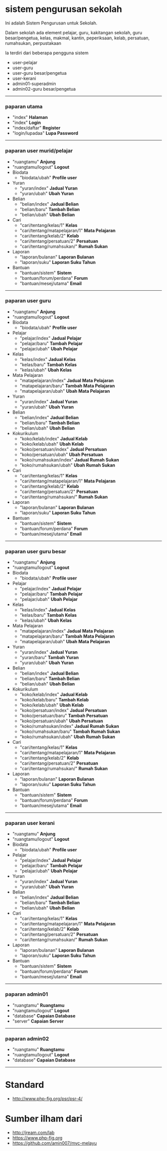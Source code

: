 # sistem pengurusan sekolah
Ini adalah Sistem Pengurusan untuk Sekolah.

Dalam sekolah ada element pelajar, guru, kakitangan sekolah, guru besar/pengetua,
 kelas, makmal, kantin, peperiksaan, kelab, persatuan, rumahsukan, perpustakaan

Ia terdiri dari beberapa pengguna sistem
* user-pelajar
* user-guru
* user-guru besar/pengetua
* user-kerani
* admin01-superadmin
* admin02-guru besar/pengetua

___
### paparan utama
* "index" **Halaman**
* "index" **Login**
* "index/daftar" **Register**
* "login/lupadaa" **Lupa Password**

___
### paparan user murid/pelajar
* "ruangtamu" **Anjung**
* "ruangtamu/logout" **Logout**
* Biodata
  * "biodata/ubah" **Profile user**
* Yuran
  * "yuran/index" **Jadual Yuran**
  * "yuran/ubah" **Ubah Yuran**
* Belian
  * "belian/index" **Jadual Belian**
  * "belian/baru" **Tambah Belian**
  * "belian/ubah" **Ubah Belian**
* Cari
  * "cari/tentang/kelas/1" **Kelas**
  * "cari/tentang/matapelajaran/1" **Mata Pelajaran**
  * "cari/tentang/kelab/2" **Kelab**
  * "cari/tentang/persatuan/2" **Persatuan**
  * "cari/tentang/rumahsukan/" **Rumah Sukan**
* Laporan
  * "laporan/bulanan" **Laporan Bulanan**
  * "laporan/suku" **Laporan Suku Tahun**
* Bantuan
  * "bantuan/sistem" **Sistem**
  * "bantuan/forum/perdana" **Forum**
  * "bantuan/mesej/utama" **Email**

___
### paparan user guru
* "ruangtamu" **Anjung**
* "ruangtamu/logout" **Logout**
* Biodata
  * "biodata/ubah" **Profile user**
* Pelajar
  * "pelajar/index" **Jadual Pelajar**
  * "pelajar/baru" **Tambah Pelajar**
  * "pelajar/ubah" **Ubah Pelajar**
* Kelas
  * "kelas/index" **Jadual Kelas**
  * "kelas/baru" **Tambah Kelas**
  * "kelas/ubah" **Ubah Kelas**
* Mata Pelajaran
  * "matapelajaran/index" **Jadual Mata Pelajaran**
  * "matapelajaran/baru" **Tambah Mata Pelajaran**
  * "matapelajaran/ubah" **Ubah Mata Pelajaran**
* Yuran
  * "yuran/index" **Jadual Yuran**
  * "yuran/ubah" **Ubah Yuran**
* Belian
  * "belian/index" **Jadual Belian**
  * "belian/baru" **Tambah Belian**
  * "belian/ubah" **Ubah Belian**
* Kokurikulum
  * "koko/kelab/index" **Jadual Kelab**
  * "koko/kelab/ubah" **Ubah Kelab**
  * "koko/persatuan/index" **Jadual Persatuan**
  * "koko/persatuan/ubah" **Ubah Persatuan**
  * "koko/rumahsukan/index" **Jadual Rumah Sukan**
  * "koko/rumahsukan/ubah" **Ubah Rumah Sukan**
* Cari
  * "cari/tentang/kelas/1" **Kelas**
  * "cari/tentang/matapelajaran/1" **Mata Pelajaran**
  * "cari/tentang/kelab/2" **Kelab**
  * "cari/tentang/persatuan/2" **Persatuan**
  * "cari/tentang/rumahsukan/" **Rumah Sukan**
* Laporan
  * "laporan/bulanan" **Laporan Bulanan**
  * "laporan/suku" **Laporan Suku Tahun**
* Bantuan
  * "bantuan/sistem" **Sistem**
  * "bantuan/forum/perdana" **Forum**
  * "bantuan/mesej/utama" **Email**

___
### paparan user guru besar
* "ruangtamu" **Anjung**
* "ruangtamu/logout" **Logout**
* Biodata
  * "biodata/ubah" **Profile user**
* Pelajar
  * "pelajar/index" **Jadual Pelajar**
  * "pelajar/baru" **Tambah Pelajar**
  * "pelajar/ubah" **Ubah Pelajar**
* Kelas
  * "kelas/index" **Jadual Kelas**
  * "kelas/baru" **Tambah Kelas**
  * "kelas/ubah" **Ubah Kelas**
* Mata Pelajaran
  * "matapelajaran/index" **Jadual Mata Pelajaran**
  * "matapelajaran/baru" **Tambah Mata Pelajaran**
  * "matapelajaran/ubah" **Ubah Mata Pelajaran**
* Yuran
  * "yuran/index" **Jadual Yuran**
  * "yuran/baru" **Tambah Yuran**
  * "yuran/ubah" **Ubah Yuran**
* Belian
  * "belian/index" **Jadual Belian**
  * "belian/baru" **Tambah Belian**
  * "belian/ubah" **Ubah Belian**
* Kokurikulum
  * "koko/kelab/index" **Jadual Kelab**
  * "koko/kelab/baru" **Tambah Kelab**
  * "koko/kelab/ubah" **Ubah Kelab**
  * "koko/persatuan/index" **Jadual Persatuan**
  * "koko/persatuan/baru" **Tambah Persatuan**
  * "koko/persatuan/ubah" **Ubah Persatuan**
  * "koko/rumahsukan/index" **Jadual Rumah Sukan**
  * "koko/rumahsukan/baru" **Tambah Rumah Sukan**
  * "koko/rumahsukan/ubah" **Ubah Rumah Sukan**
* Cari
  * "cari/tentang/kelas/1" **Kelas**
  * "cari/tentang/matapelajaran/1" **Mata Pelajaran**
  * "cari/tentang/kelab/2" **Kelab**
  * "cari/tentang/persatuan/2" **Persatuan**
  * "cari/tentang/rumahsukan/" **Rumah Sukan**
* Laporan
  * "laporan/bulanan" **Laporan Bulanan**
  * "laporan/suku" **Laporan Suku Tahun**
* Bantuan
  * "bantuan/sistem" **Sistem**
  * "bantuan/forum/perdana" **Forum**
  * "bantuan/mesej/utama" **Email**

___
### paparan user kerani
* "ruangtamu" **Anjung**
* "ruangtamu/logout" **Logout**
* Biodata
  * "biodata/ubah" **Profile user**
* Pelajar
  * "pelajar/index" **Jadual Pelajar**
  * "pelajar/baru" **Tambah Pelajar**
  * "pelajar/ubah" **Ubah Pelajar**
* Yuran
  * "yuran/index" **Jadual Yuran**
  * "yuran/ubah" **Ubah Yuran**
* Belian
  * "belian/index" **Jadual Belian**
  * "belian/baru" **Tambah Belian**
  * "belian/ubah" **Ubah Belian**
* Cari
  * "cari/tentang/kelas/1" **Kelas**
  * "cari/tentang/matapelajaran/1" **Mata Pelajaran**
  * "cari/tentang/kelab/2" **Kelab**
  * "cari/tentang/persatuan/2" **Persatuan**
  * "cari/tentang/rumahsukan/" **Rumah Sukan**
* Laporan
  * "laporan/bulanan" **Laporan Bulanan**
  * "laporan/suku" **Laporan Suku Tahun**
* Bantuan
  * "bantuan/sistem" **Sistem**
  * "bantuan/forum/perdana" **Forum**
  * "bantuan/mesej/utama" **Email**

___
### paparan admin01
* "ruangtamu" **Ruangtamu**
* "ruangtamu/logout" **Logout**
* "database" **Capaian Database**
* "server" **Capaian Server**

___
### paparan admin02
* "ruangtamu" **Ruangtamu**
* "ruangtamu/logout" **Logout**
* "database" **Capaian Database**

___
# Standard
* http://www.php-fig.org/psr/psr-4/

# Sumber ilham dari
* http://jream.com/lab
* https://www.php-fig.org
* https://github.com/amin007/mvc-melayu